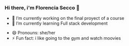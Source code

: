 ### Hi there, i'm Florencia Secco 👋

<!--
**Florsecco/Florsecco** is a ✨ _special_ ✨ repository because its `README.md` (this file) appears on your GitHub profile.

Here are some ideas to get you started:
-->
- 🔭 I’m currently working on the final proyect of a course
- 🌱 I’m currently learning Full stack development
<!--
- 👯 I’m looking to collaborate on ...
- 🤔 I’m looking for help with ...
- 💬 Ask me about ...
- 📫 How to reach me: ...
-->
- 😄 Pronouns: she/her
- ⚡ Fun fact: i like going to the gym and watch moovies

